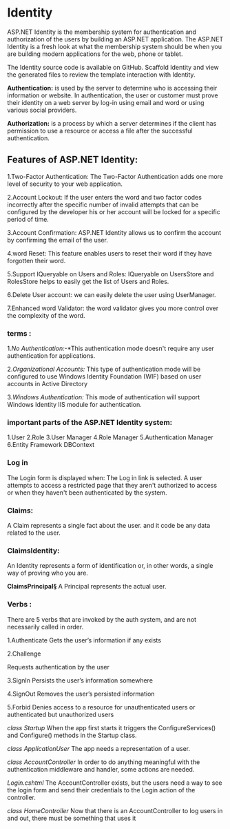 # Identity

ASP.NET Identity is the membership system for authentication and authorization of the users by building an ASP.NET application. The ASP.NET Identity is a fresh look at what the membership system should be when you are building modern applications for the web, phone or tablet.

The Identity source code is available on GitHub. Scaffold Identity and view the generated files to review the template interaction with Identity.

**Authentication:**
is used by the server to determine who is accessing their information or website. In authentication, the user or customer must prove their identity on a web server by log-in using email and word or using various social providers.

**Authorization:**
is a process by which a server determines if the client has permission to use a resource or access a file after the successful authentication.

## Features of ASP.NET Identity:

1.Two-Factor Authentication: The Two-Factor Authentication adds one more level of security to your web application.

2.Account Lockout: If the user enters the word and two factor codes incorrectly after the specific number of invalid attempts that can be configured by the developer his or her account will be locked for a specific period of time.

3.Account Confirmation: ASP.NET Identity allows us to confirm the account by confirming the email of the user.

4.word Reset: This feature enables users to reset their word if they have forgotten their word.

5.Support IQueryable on Users and Roles: IQueryable on UsersStore and RolesStore helps to easily get the list of Users and Roles.

6.Delete User account: we can easily delete the user using UserManager.

7.Enhanced word Validator: the word validator gives you more control over the complexity of the word.

### terms :

1.*No Authentication:*-*This authentication mode doesn't require any user authentication for applications.

2.*Organizational Accounts:* This type of authentication mode will be configured to use Windows Identity Foundation (WIF) based on user accounts in Active Directory

3.*Windows Authentication:* This mode of authentication will support Windows Identity IIS module for authentication.

### important parts of the ASP.NET Identity system:

1.User
2.Role
3.User Manager
4.Role Manager
5.Authentication Manager
6.Entity Framework DBContext

### Log in

The Login form is displayed when:
The Log in link is selected.
A user attempts to access a restricted page that they aren't authorized to access or when they haven't been authenticated by the system.

### Claims:
A Claim represents a single fact about the user. and it code be any data related to the user.

### ClaimsIdentity:
An Identity represents a form of identification or, in other words, a single way of proving who you are.

**ClaimsPrincipal§**
A Principal represents the actual user.

### Verbs :
There are 5 verbs that are invoked by the auth system, and are not necessarily called in order.

1.Authenticate
Gets the user’s information if any exists

2.Challenge

Requests authentication by the user

3.SignIn
Persists the user’s information somewhere

4.SignOut
Removes the user’s persisted information

5.Forbid
Denies access to a resource for unauthenticated users or authenticated but unauthorized users

*class Startup*
When the app first starts it triggers the ConfigureServices() and Configure() methods in the Startup class.

*class ApplicationUser*
The app needs a representation of a user.

*class AccountController*
In order to do anything meaningful with the authentication middleware and handler, some actions are needed.

*Login.cshtml*
The AccountController exists, but the users need a way to see the login form and send their credentials to the Login action of the controller.

*class HomeController*
Now that there is an AccountController to log users in and out, there must be something that uses it

